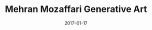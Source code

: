 ---
title: Mehran Mozaffari Generative Art
date: 2017-01-17
layout: Artwork
gridtype: 1
videofile: 
artworks:
- image: ../../assets/s_051/a02.jpg
- image: ../../assets/s_051/a03.jpg
- image: ../../assets/s_051/a04.jpg
- image: ../../assets/s_051/a05.jpg 
- image: ../../assets/s_051/a06.jpg
- image: ../../assets/s_051/a07.jpg
- image: ../../assets/s_051/a08.jpg
- image: ../../assets/s_051/a09.jpg
- image: ../../assets/s_051/a10.jpg
- image: ../../assets/s_051/a11.jpg
           
caption: 
  line1: UNTITLED, 2017
  line2: Custom software (color, sound), computer, handwritten letters in Persian Nastaliq style, calligraphy, typography
  line3: Dimensions variable, landscape orientation, square
  line4: 
  credit: 
featuredArtwork: ../assets/s_051/a04.jpg
thumbnail:
  image: ../assets/s_051/t.jpg 
  caption: Letter Hea 
---